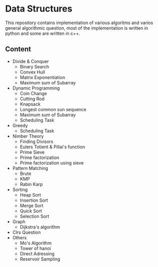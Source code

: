 # Data Structures
This repository contains implementation of various algoritms and varios general algorithmic question, most of the implementation is written in python and some are written in c++. 

## Content
- Divide & Conquer
    - Binary Search
    - Convex Hull
    - Matrix Exponentiation
    - Maximum sum of Subarray
- Dynamic Programming
    - Coin Change
    - Cutting Rod
    - Knapsack
    - Longest common sun sequence
    - Maximum sum of Subarray
    - Scheduling Task
- Greedy
    - Scheduling Task
- Nimber Theory
    - Finding Divisors
    - Eulers Totient & Pillai's function
    - Prime Sieve
    - Prime factorization
    - Prime factorization using sieve
- Pattern Matching
    - Brute 
    - KMP
    - Rabin Karp
- Sorting
    - Heap Sort
    - Insertion Sort
    - Merge Sort
    - Quick Sort
    - Selection Sort
- Graph
    - Dijkstra's algorithm
- Clrs Question
- Others
    - Mo's Algorithm
    - Tower of hanoi
    - Direct Adressing
    - Reservoir Sampling
